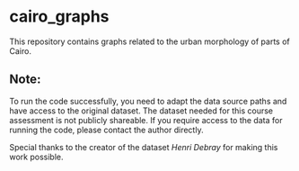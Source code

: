 # cairo_graphs
This repository contains graphs related to the urban morphology of parts of Cairo.

## Note:
To run the code successfully, you need to adapt the data source paths and have access to the original dataset.
The dataset needed for this course assessment is not publicly shareable.
If you require access to the data for running the code, please contact the author directly.

Special thanks to the creator of the dataset *Henri Debray* for making this work possible.
